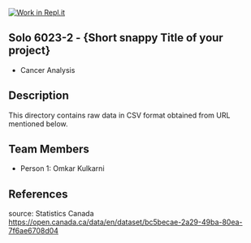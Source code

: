 [![Work in Repl.it](https://classroom.github.com/assets/work-in-replit-14baed9a392b3a25080506f3b7b6d57f295ec2978f6f33ec97e36a161684cbe9.svg)](https://classroom.github.com/online_ide?assignment_repo_id=313440&assignment_repo_type=GroupAssignmentRepo)
## Solo 6023-2 - {Short snappy Title of your project}

- Cancer Analysis

## Description
This directory contains raw data in CSV format obtained from URL mentioned below. 


## Team Members

- Person 1: Omkar Kulkarni

## References
source: Statistics Canada
https://open.canada.ca/data/en/dataset/bc5becae-2a29-49ba-80ea-7f6ae6708d04
